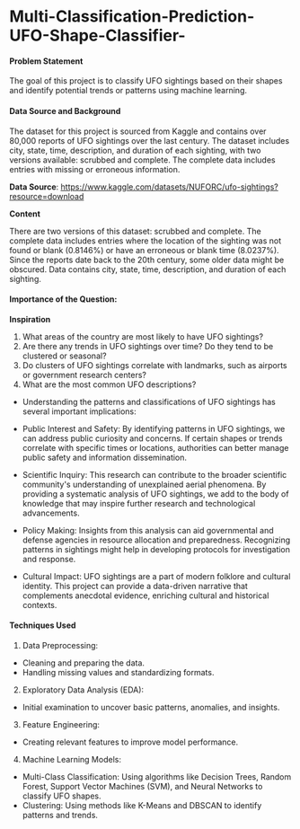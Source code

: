 # Multi-Classification-Prediction-UFO-Shape-Classifier-

#### Problem Statement

The goal of this project is to classify UFO sightings based on their shapes and identify potential trends or patterns using machine learning.

#### Data Source and Background

The dataset for this project is sourced from Kaggle and contains over 80,000 reports of UFO sightings over the last century. The dataset includes city, state, time, description, and duration of each sighting, with two versions available: scrubbed and complete. The complete data includes entries with missing or erroneous information.

**Data Source**: https://www.kaggle.com/datasets/NUFORC/ufo-sightings?resource=download

**Content**

There are two versions of this dataset: scrubbed and complete. The complete data includes entries where the location of the sighting was not found or blank (0.8146%) or have an erroneous or blank time (8.0237%). Since the reports date back to the 20th century, some older data might be obscured. Data contains city, state, time, description, and duration of each sighting.

#### Importance of the Question:

**Inspiration**

1. What areas of the country are most likely to have UFO sightings?
2. Are there any trends in UFO sightings over time? Do they tend to be clustered or seasonal?
3. Do clusters of UFO sightings correlate with landmarks, such as airports or government research centers?
4. What are the most common UFO descriptions?

- Understanding the patterns and classifications of UFO sightings has several important implications:

- Public Interest and Safety: By identifying patterns in UFO sightings, we can address public curiosity and concerns. If certain shapes or trends correlate with specific times or locations, authorities can better manage public safety and information dissemination.

- Scientific Inquiry: This research can contribute to the broader scientific community's understanding of unexplained aerial phenomena. By providing a systematic analysis of UFO sightings, we add to the body of knowledge that may inspire further research and technological advancements.

- Policy Making: Insights from this analysis can aid governmental and defense agencies in resource allocation and preparedness. Recognizing patterns in sightings might help in developing protocols for investigation and response.

- Cultural Impact: UFO sightings are a part of modern folklore and cultural identity. This project can provide a data-driven narrative that complements anecdotal evidence, enriching cultural and historical contexts.


#### Techniques Used

1. Data Preprocessing:
  - Cleaning and preparing the data.
  - Handling missing values and standardizing formats.

2. Exploratory Data Analysis (EDA):
  - Initial examination to uncover basic patterns, anomalies, and insights.

3. Feature Engineering:
  - Creating relevant features to improve model performance.

4. Machine Learning Models:
  - Multi-Class Classification: Using algorithms like Decision Trees, Random Forest, Support Vector Machines (SVM), and Neural Networks to classify UFO shapes.
  - Clustering: Using methods like K-Means and DBSCAN to identify patterns and trends.


